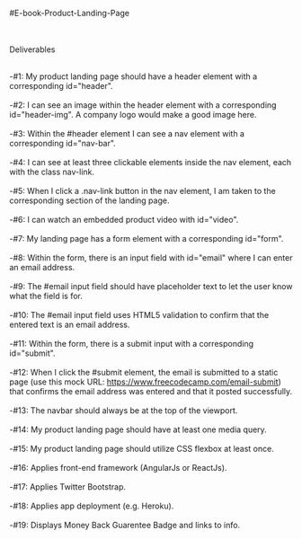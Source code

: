 #E-book-Product-Landing-Page<br><br><br>

Deliverables<br><br>

-#1: My product landing page should have a header element with a corresponding id="header".<br><br>
-#2: I can see an image within the header element with a corresponding id="header-img". A company logo would make a good image here.<br><br>
-#3: Within the #header element I can see a nav element with a corresponding id="nav-bar".<br><br>
-#4: I can see at least three clickable elements inside the nav element, each with the class nav-link.<br><br>
-#5: When I click a .nav-link button in the nav element, I am taken to the corresponding section of the landing page.<br><br>
-#6: I can watch an embedded product video with id="video".<br><br>
-#7: My landing page has a form element with a corresponding id="form".<br><br>
-#8: Within the form, there is an input field with id="email" where I can enter an email address.<br><br>
-#9: The #email input field should have placeholder text to let the user know what the field is for.<br><br>
-#10: The #email input field uses HTML5 validation to confirm that the entered text is an email address.<br><br>
-#11: Within the form, there is a submit input with a corresponding id="submit".<br><br>
-#12: When I click the #submit element, the email is submitted to a static page (use this mock URL: https://www.freecodecamp.com/email-submit) that confirms the email address was entered and that it posted successfully.<br><br>
-#13: The navbar should always be at the top of the viewport. <br><br>
-#14: My product landing page should have at least one media query.<br><br>
-#15: My product landing page should utilize CSS flexbox at least once.<br><br>
-#16: Applies front-end framework  (AngularJs or ReactJs).<br><br>
-#17: Applies Twitter Bootstrap.<br><br>
-#18: Applies app deployment (e.g. Heroku).<br><br>
-#19: Displays Money Back Guarentee Badge and links to info.<br><br>
